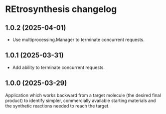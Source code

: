 # REtrosynthesis changelog

## 1.0.2 (2025-04-01)

* Use multiprocessing.Manager to terminate concurrent requests.

## 1.0.1 (2025-03-31)

* Add ability to terminate concurrent requests.

## 1.0.0 (2025-03-29)

Application which works backward from a target molecule (the desired final product) to identify simpler,
commercially available starting materials and the synthetic reactions needed to reach the target.
